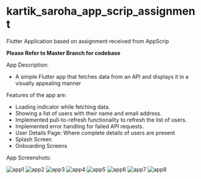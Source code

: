 # kartik_saroha_app_scrip_assignment
 Flutter Application based on assignment received from AppScrip
 
**Please Refer to Master Branch for codebase**

App Description: 
- A simple Flutter app that fetches data from an API and displays it in a visually appealing manner

Features of the app are: 
 -	Loading indicator while fetching data.
 -	Showing a list of users with their name and email address.
 -	Implemented pull-to-refresh functionality to refresh the list of users.
 -	Implemented error handling for failed API requests.
 -	User Details Page: Where complete details of users are present
 -	Splash Screen
 -	Onboarding Screens

   
App Screenshots: 
 
![app1](https://github.com/user-attachments/assets/0ce976d3-0857-49f6-81bd-c766ca678d47)
![app2](https://github.com/user-attachments/assets/2a446f5a-79fe-467c-b1ce-e5dec007c381)
![app3](https://github.com/user-attachments/assets/e7b9afc8-5c07-4148-b5b2-af9c8631201f)
![app4](https://github.com/user-attachments/assets/bcef3fee-bf6e-4db3-957a-74c781a33b0d)
![app5](https://github.com/user-attachments/assets/49905766-1bf0-47a0-b8b3-f24a5d03a4f3)
![app6](https://github.com/user-attachments/assets/c342176f-a479-4d46-93a5-b11bc0c2b107)
![app7](https://github.com/user-attachments/assets/33670be7-8d24-4ed8-8c0a-d15f443808ec)
![app8](https://github.com/user-attachments/assets/b04fcd1d-94cb-4ed4-8567-48d6a3f3c691)





